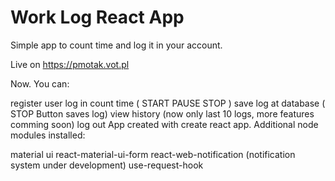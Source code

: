 # Work Log React App
Simple app to count time and log it in your account.

Live on https://pmotak.vot.pl

Now. You can:

register user
log in
count time ( START PAUSE STOP )
save log at database ( STOP Button saves log)
view history (now only last 10 logs, more features comming soon)
log out
App created with create react app. Additional node modules installed:

material ui
react-material-ui-form
react-web-notification (notification system under development)
use-request-hook
